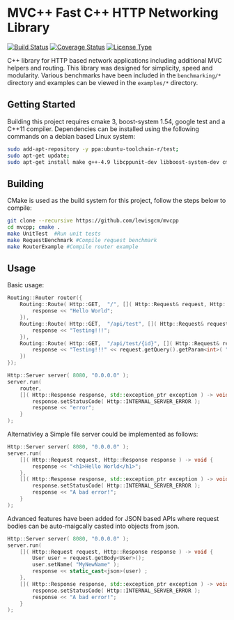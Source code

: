 # MVC++ Fast C++ HTTP Networking Library
[![Build Status](https://travis-ci.org/lewisgcm/mvcpp.svg?branch=master)](https://travis-ci.org/lewisgcm/mvcpp)
[![Coverage Status](https://coveralls.io/repos/github/lewisgcm/mvcpp/badge.svg?branch=master)](https://coveralls.io/github/lewisgcm/mvcpp?branch=master)
[![License Type](https://img.shields.io/badge/license-LGPL%203.0-blue.svg)](http://www.gnu.org/licenses/lgpl-3.0.en.html)

C++ library for HTTP based network applications including additional MVC helpers and routing.
This library was designed for simplicity, speed and modularity.
Various benchmarks have been included in the `benchmarking/*` directory and 
examples can be viewed in the `examples/*` directory.

## Getting Started
Building this project requires cmake 3, boost-system 1.54, google test and a C++11 compiler. 
Dependencies can be installed using the following commands on a debian based Linux system:
```bash
sudo add-apt-repository -y ppa:ubuntu-toolchain-r/test;
sudo apt-get update;
sudo apt-get install make g++-4.9 libcppunit-dev libboost-system-dev cmake libgtest-dev;
```

## Building
CMake is used as the build system for this project, follow the steps below to compile:
```bash
git clone --recursive https://github.com/lewisgcm/mvcpp
cd mvcpp; cmake .
make UnitTest  #Run unit tests
make RequestBenchmark #Compile request benchmark
make RouterExample #Compile router example
```

## Usage
Basic usage:
```C++
Routing::Router router({
    Routing::Route( Http::GET,  "/", []( Http::Request& request, Http::Response& response ) -> void {
        response << "Hello World";
    }),
    Routing::Route( Http::GET,  "/api/test", []( Http::Request& request, Http::Response& response ) -> void {
        response << "Testing!!!";
    }),
    Routing::Route( Http::GET,  "/api/test/{id}", []( Http::Request& request, Http::Response& response ) -> void {
        response << "Testing!!!" << request.getQuery().getParam<int>( "id" );
    })
});

Http::Server server( 8080, "0.0.0.0" );
server.run(
    router,
    []( Http::Response response, std::exception_ptr exception ) -> void {
        response.setStatusCode( Http::INTERNAL_SERVER_ERROR );
        response << "error"; 
    }
);
```

Alternativley a Simple file server could be implemented as follows:
```C++
Http::Server server( 8080, "0.0.0.0" );
server.run(
    []( Http::Request request, Http::Response response ) -> void {
        response << "<h1>Hello World</h1>";
    },
    []( Http::Response response, std::exception_ptr exception ) -> void {
        response.setStatusCode( Http::INTERNAL_SERVER_ERROR );
        response << "A bad error!";
    }
);
```

Advanced features have been added for JSON based APIs where request bodies can be auto-maigcally casted into objects from json.
```C++
Http::Server server( 8080, "0.0.0.0" );
server.run(
    []( Http::Request request, Http::Response response ) -> void {
        User user = request.getBody<User>();
        user.setName( "MyNewName" );
        response << static_cast<json>(user) ;
    },
    []( Http::Response response, std::exception_ptr exception ) -> void {
        response.setStatusCode( Http::INTERNAL_SERVER_ERROR );
        response << "A bad error!";
    }
);
```
